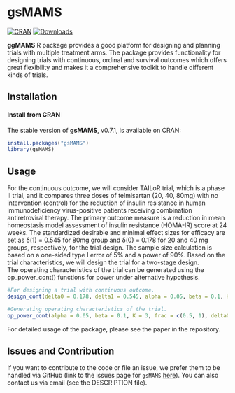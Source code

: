 gsMAMS
==============
[![CRAN](http://www.r-pkg.org/badges/version/gsMAMS)](http://cran.rstudio.com/package=gsMAMS) 
[![Downloads](http://cranlogs.r-pkg.org/badges/gsMAMS?color=brightgreen)](http://www.r-pkg.org/pkg/gsMAMS)
 

**ggMAMS** R package provides a good platform for designing and planning trials with multiple treatment arms. The package provides functionality for designing trials with continuous, ordinal
and survival outcomes which offers great flexibility and makes it a comprehensive toolkit to handle different kinds of trials.


Installation
------------

#### Install from CRAN

The stable version of **gsMAMS**, v0.7.1, is available on CRAN:
```r
install.packages("gsMAMS")
library(gsMAMS)
```

Usage
------------

For the continuous outcome, we will consider TAILoR trial, which is a phase II trial, and
it compares three doses of telmisartan (20, 40, 80mg) with no intervention (control) for the
reduction of insulin resistance in human immunodeficiency virus-positive patients receiving
combination antiretroviral therapy. The primary outcome measure is a reduction in mean
homeostasis model assessment of insulin resistance (HOMA-IR) score at 24 weeks. The standardized desirable and minimal effect sizes for efficacy are set as δ(1) = 0.545 for 80mg group and δ(0) = 0.178 for 20 and 40 mg groups, respectively, for the trial design. The sample
size calculation is based on a one-sided type I error of 5% and a power of 90%. Based on
the trial characteristics, we will design the trial for a two-stage design.  
The operating characteristics of the trial can be generated using the op_power_cont() functions for power under alternative hypothesis.
```r
#For designing a trial with continuous outcome.
design_cont(delta0 = 0.178, delta1 = 0.545, alpha = 0.05, beta = 0.1, K = 3, frac = c(0.5, 1))

#Generating operating characteristics of the trial.
op_power_cont(alpha = 0.05, beta = 0.1, K = 3, frac = c(0.5, 1), delta0 = 0.178, delta1 = 0.545, nsim = 10000, seed = 10)
```



For detailed usage of the package, please see the paper in the repository.

Issues and Contribution
-------------------------------------------

If you want to contribute to the code or file an issue, we prefer them to be handled via GitHub (link to the issues page for
`gsMAMS` [here](https://github.com/Tpatni719/gsMAMS/issues)). You can also contact us via email (see the DESCRIPTION file).

